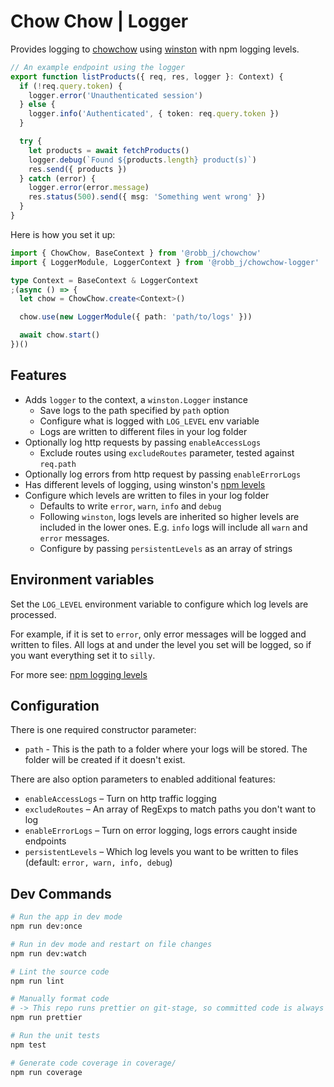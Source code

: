# Chow Chow | Logger

Provides logging to [chowchow](https://github.com/robb-j/chowchow)
using [winston](https://npmjs.org/package/winston) with npm logging levels.

```ts
// An example endpoint using the logger
export function listProducts({ req, res, logger }: Context) {
  if (!req.query.token) {
    logger.error('Unauthenticated session')
  } else {
    logger.info('Authenticated', { token: req.query.token })
  }

  try {
    let products = await fetchProducts()
    logger.debug(`Found ${products.length} product(s)`)
    res.send({ products })
  } catch (error) {
    logger.error(error.message)
    res.status(500).send({ msg: 'Something went wrong' })
  }
}
```

Here is how you set it up:

```ts
import { ChowChow, BaseContext } from '@robb_j/chowchow'
import { LoggerModule, LoggerContext } from '@robb_j/chowchow-logger'

type Context = BaseContext & LoggerContext
;(async () => {
  let chow = ChowChow.create<Context>()

  chow.use(new LoggerModule({ path: 'path/to/logs' }))

  await chow.start()
})()
```

## Features

- Adds `logger` to the context, a `winston.Logger` instance
  - Save logs to the path specified by `path` option
  - Configure what is logged with `LOG_LEVEL` env variable
  - Logs are written to different files in your log folder
- Optionally log http requests by passing `enableAccessLogs`
  - Exclude routes using `excludeRoutes` parameter, tested against `req.path`
- Optionally log errors from http request by passing `enableErrorLogs`
- Has different levels of logging, using winston's [npm levels](https://github.com/winstonjs/winston#logging-levels)
- Configure which levels are written to files in your log folder
  - Defaults to write `error`, `warn`, `info` and `debug`
  - Following `winston`, logs levels are inherited so higher levels are included in the lower ones.
    E.g. `info` logs will include all `warn` and `error` messages.
  - Configure by passing `persistentLevels` as an array of strings

## Environment variables

Set the `LOG_LEVEL` environment variable to configure which log levels are processed.

For example, if it is set to `error`, only error messages will be logged and written to files.
All logs at and under the level you set will be logged, so if you want everything set it to `silly`.

For more see: [npm logging levels](https://github.com/winstonjs/winston#using-logging-levels)

## Configuration

There is one required constructor parameter:

- `path` - This is the path to a folder where your logs will be stored. The folder will be created if it doesn't exist.

There are also option parameters to enabled additional features:

- `enableAccessLogs` – Turn on http traffic logging
- `excludeRoutes` – An array of RegExps to match paths you don't want to log
- `enableErrorLogs` – Turn on error logging, logs errors caught inside endpoints
- `persistentLevels` – Which log levels you want to be written to files (default: `error, warn, info, debug`)

## Dev Commands

```bash
# Run the app in dev mode
npm run dev:once

# Run in dev mode and restart on file changes
npm run dev:watch

# Lint the source code
npm run lint

# Manually format code
# -> This repo runs prettier on git-stage, so committed code is always formatted
npm run prettier

# Run the unit tests
npm test

# Generate code coverage in coverage/
npm run coverage
```
